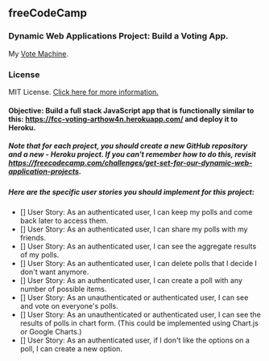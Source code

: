 ## freeCodeCamp

### Dynamic Web Applications Project: Build a Voting App.

My [Vote Machine](https://vote-machine-jsm.herokuapp.com/ "Vote Machine").

### License

MIT License. [Click here for more information.](LICENSE.md)

#### Objective: Build a full stack JavaScript app that is functionally similar to this: https://fcc-voting-arthow4n.herokuapp.com/ and deploy it to Heroku.

##### Note that for each project, you should create a new GitHub repository and a new - Heroku project. If you can't remember how to do this, revisit https://freecodecamp.com/challenges/get-set-for-our-dynamic-web-application-projects.

##### Here are the specific user stories you should implement for this project:
- [] User Story: As an authenticated user, I can keep my polls and come back later to access them.
- [] User Story: As an authenticated user, I can share my polls with my friends.
- [] User Story: As an authenticated user, I can see the aggregate results of my polls.
- [] User Story: As an authenticated user, I can delete polls that I decide I don't want anymore.
- [] User Story: As an authenticated user, I can create a poll with any number of possible items.
- [] User Story: As an unauthenticated or authenticated user, I can see and vote on everyone's polls.
- [] User Story: As an unauthenticated or authenticated user, I can see the results of polls in chart form. (This could be implemented using Chart.js or Google Charts.)
- [] User Story: As an authenticated user, if I don't like the options on a poll, I can create a new option.
